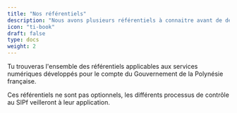 ```yaml
---
title: "Nos référentiels"
description: "Nous avons plusieurs référentiels à connaitre avant de déployer des services numériques."
icon: "ti-book"
draft: false
type: docs
weight: 2
---
```


Tu trouveras l'ensemble des référentiels applicables aux services numériques développés pour le compte du Gouvernement de la Polynésie française.

Ces référentiels ne sont pas optionnels, les différents processus de contrôle au SIPf veilleront à leur application.
